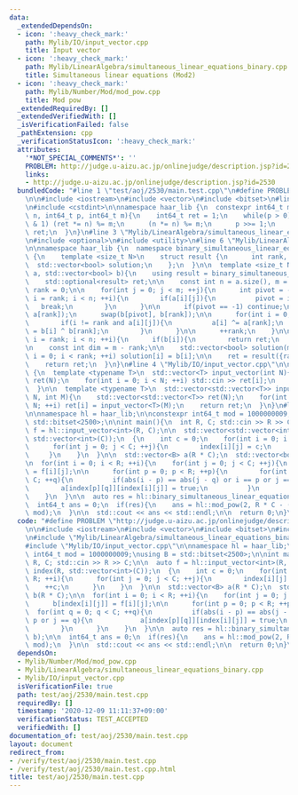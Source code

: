 ```yaml
---
data:
  _extendedDependsOn:
  - icon: ':heavy_check_mark:'
    path: Mylib/IO/input_vector.cpp
    title: Input vector
  - icon: ':heavy_check_mark:'
    path: Mylib/LinearAlgebra/simultaneous_linear_equations_binary.cpp
    title: Simultaneous linear equations (Mod2)
  - icon: ':heavy_check_mark:'
    path: Mylib/Number/Mod/mod_pow.cpp
    title: Mod pow
  _extendedRequiredBy: []
  _extendedVerifiedWith: []
  _isVerificationFailed: false
  _pathExtension: cpp
  _verificationStatusIcon: ':heavy_check_mark:'
  attributes:
    '*NOT_SPECIAL_COMMENTS*': ''
    PROBLEM: http://judge.u-aizu.ac.jp/onlinejudge/description.jsp?id=2530
    links:
    - http://judge.u-aizu.ac.jp/onlinejudge/description.jsp?id=2530
  bundledCode: "#line 1 \"test/aoj/2530/main.test.cpp\"\n#define PROBLEM \"http://judge.u-aizu.ac.jp/onlinejudge/description.jsp?id=2530\"\
    \n\n#include <iostream>\n#include <vector>\n#include <bitset>\n#line 2 \"Mylib/Number/Mod/mod_pow.cpp\"\
    \n#include <cstdint>\n\nnamespace haar_lib {\n  constexpr int64_t mod_pow(int64_t\
    \ n, int64_t p, int64_t m){\n    int64_t ret = 1;\n    while(p > 0){\n      if(p\
    \ & 1) (ret *= n) %= m;\n      (n *= n) %= m;\n      p >>= 1;\n    }\n    return\
    \ ret;\n  }\n}\n#line 3 \"Mylib/LinearAlgebra/simultaneous_linear_equations_binary.cpp\"\
    \n#include <optional>\n#include <utility>\n#line 6 \"Mylib/LinearAlgebra/simultaneous_linear_equations_binary.cpp\"\
    \n\nnamespace haar_lib {\n  namespace binary_simultaneous_linear_equations_impl\
    \ {\n    template <size_t N>\n    struct result {\n      int rank, dim;\n    \
    \  std::vector<bool> solution;\n    };\n  }\n\n  template <size_t N>\n  auto binary_simultaneous_linear_equations(std::vector<std::bitset<N>>\
    \ a, std::vector<bool> b){\n    using result = binary_simultaneous_linear_equations_impl::result<N>;\n\
    \    std::optional<result> ret;\n\n    const int n = a.size(), m = N;\n    int\
    \ rank = 0;\n\n    for(int j = 0; j < m; ++j){\n      int pivot = -1;\n      for(int\
    \ i = rank; i < n; ++i){\n        if(a[i][j]){\n          pivot = i;\n       \
    \   break;\n        }\n      }\n\n      if(pivot == -1) continue;\n      std::swap(a[pivot],\
    \ a[rank]);\n      swap(b[pivot], b[rank]);\n\n      for(int i = 0; i < n; ++i){\n\
    \        if(i != rank and a[i][j]){\n          a[i] ^= a[rank];\n          b[i]\
    \ = b[i] ^ b[rank];\n        }\n      }\n\n      ++rank;\n    }\n\n    for(int\
    \ i = rank; i < n; ++i){\n      if(b[i]){\n        return ret;\n      }\n    }\n\
    \n    const int dim = m - rank;\n\n    std::vector<bool> solution(m);\n    for(int\
    \ i = 0; i < rank; ++i) solution[i] = b[i];\n\n    ret = result({rank, dim, solution});\n\
    \    return ret;\n  }\n}\n#line 4 \"Mylib/IO/input_vector.cpp\"\n\nnamespace haar_lib\
    \ {\n  template <typename T>\n  std::vector<T> input_vector(int N){\n    std::vector<T>\
    \ ret(N);\n    for(int i = 0; i < N; ++i) std::cin >> ret[i];\n    return ret;\n\
    \  }\n\n  template <typename T>\n  std::vector<std::vector<T>> input_vector(int\
    \ N, int M){\n    std::vector<std::vector<T>> ret(N);\n    for(int i = 0; i <\
    \ N; ++i) ret[i] = input_vector<T>(M);\n    return ret;\n  }\n}\n#line 9 \"test/aoj/2530/main.test.cpp\"\
    \n\nnamespace hl = haar_lib;\n\nconstexpr int64_t mod = 1000000009;\nusing B =\
    \ std::bitset<2500>;\n\nint main(){\n  int R, C; std::cin >> R >> C;\n\n  auto\
    \ f = hl::input_vector<int>(R, C);\n\n  std::vector<std::vector<int>> index(R,\
    \ std::vector<int>(C));\n  {\n    int c = 0;\n    for(int i = 0; i < R; ++i){\n\
    \      for(int j = 0; j < C; ++j){\n        index[i][j] = c;\n        ++c;\n \
    \     }\n    }\n  }\n\n  std::vector<B> a(R * C);\n  std::vector<bool> b(R * C);\n\
    \n  for(int i = 0; i < R; ++i){\n    for(int j = 0; j < C; ++j){\n      b[index[i][j]]\
    \ = f[i][j];\n\n      for(int p = 0; p < R; ++p){\n        for(int q = 0; q <\
    \ C; ++q){\n          if(abs(i - p) == abs(j - q) or i == p or j == q){\n    \
    \        a[index[p][q]][index[i][j]] = true;\n          }\n        }\n      }\n\
    \    }\n  }\n\n  auto res = hl::binary_simultaneous_linear_equations(a, b);\n\n\
    \  int64_t ans = 0;\n  if(res){\n    ans = hl::mod_pow(2, R * C - (*res).rank,\
    \ mod);\n  }\n\n  std::cout << ans << std::endl;\n\n  return 0;\n}\n"
  code: "#define PROBLEM \"http://judge.u-aizu.ac.jp/onlinejudge/description.jsp?id=2530\"\
    \n\n#include <iostream>\n#include <vector>\n#include <bitset>\n#include \"Mylib/Number/Mod/mod_pow.cpp\"\
    \n#include \"Mylib/LinearAlgebra/simultaneous_linear_equations_binary.cpp\"\n\
    #include \"Mylib/IO/input_vector.cpp\"\n\nnamespace hl = haar_lib;\n\nconstexpr\
    \ int64_t mod = 1000000009;\nusing B = std::bitset<2500>;\n\nint main(){\n  int\
    \ R, C; std::cin >> R >> C;\n\n  auto f = hl::input_vector<int>(R, C);\n\n  std::vector<std::vector<int>>\
    \ index(R, std::vector<int>(C));\n  {\n    int c = 0;\n    for(int i = 0; i <\
    \ R; ++i){\n      for(int j = 0; j < C; ++j){\n        index[i][j] = c;\n    \
    \    ++c;\n      }\n    }\n  }\n\n  std::vector<B> a(R * C);\n  std::vector<bool>\
    \ b(R * C);\n\n  for(int i = 0; i < R; ++i){\n    for(int j = 0; j < C; ++j){\n\
    \      b[index[i][j]] = f[i][j];\n\n      for(int p = 0; p < R; ++p){\n      \
    \  for(int q = 0; q < C; ++q){\n          if(abs(i - p) == abs(j - q) or i ==\
    \ p or j == q){\n            a[index[p][q]][index[i][j]] = true;\n          }\n\
    \        }\n      }\n    }\n  }\n\n  auto res = hl::binary_simultaneous_linear_equations(a,\
    \ b);\n\n  int64_t ans = 0;\n  if(res){\n    ans = hl::mod_pow(2, R * C - (*res).rank,\
    \ mod);\n  }\n\n  std::cout << ans << std::endl;\n\n  return 0;\n}\n"
  dependsOn:
  - Mylib/Number/Mod/mod_pow.cpp
  - Mylib/LinearAlgebra/simultaneous_linear_equations_binary.cpp
  - Mylib/IO/input_vector.cpp
  isVerificationFile: true
  path: test/aoj/2530/main.test.cpp
  requiredBy: []
  timestamp: '2020-12-09 11:11:37+09:00'
  verificationStatus: TEST_ACCEPTED
  verifiedWith: []
documentation_of: test/aoj/2530/main.test.cpp
layout: document
redirect_from:
- /verify/test/aoj/2530/main.test.cpp
- /verify/test/aoj/2530/main.test.cpp.html
title: test/aoj/2530/main.test.cpp
---
```

